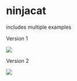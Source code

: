 # ninjacat
includes multiple examples

Version 1

<img style="-webkit-user-select: none;" src="https://cdn.discordapp.com/attachments/477766353709826054/477769118439702529/unknown.png">

Version 2

<img style="-webkit-user-select: none;" src="https://cdn.discordapp.com/attachments/477766353709826054/477769177445171200/unknown.png">
